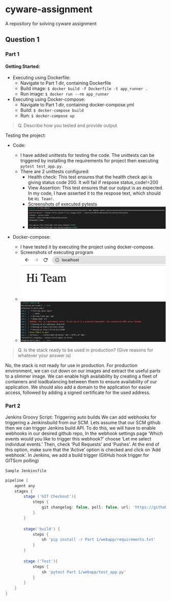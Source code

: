 # cyware-assignment
A repository for solving cyware assignment

## Question 1 
### Part 1
#### Getting Started:
- Executing using Dockerfile:
  - Navigate to Part 1 dir, containing Dockerfile
  - Build image: `$ docker build -f Dockerfile -t app_runner .`
  - Run image: `$ docker run --rm app_runner`
- Executing using Docker-compose:
  -  Navigate to Part 1 dir, containing docker-compose.yml
  - Build: `$ docker-compose build`
  - Run: `$ docker-compose up`

> Q. Describe how you tested and provide output

Testing the project:
- Code:
  - I have added unittests for testing the code. The unittests can be triggered by installing the requirements for project then executing `pytest test_app.py`.
  - There are 2 unittests configured:
    - Health check: This test ensures that the health check api is giving status code 200. It will fail if respose status_code!=200
    - View Assertion: This test ensures that our output is as expected. In my code, I have asserted it to the respose text, which should be `Hi Team!`.
    - Screenshots of executed pytests
    - ![pytest.png](https://github.com/ayushk1804/cyware-assignment/blob/main/Part%201/images/pytest.png)

- Docker-compose:
  - I have tested it by executing the project using docker-compose.
  - Screenshots of executing program
  - ![webapp.png](https://github.com/ayushk1804/cyware-assignment/blob/main/Part%201/images/webapp.png)
  - ![docker-compose.png](https://github.com/ayushk1804/cyware-assignment/blob/main/Part%201/images/docker-compose.png)

> Q. Is the stack ready to be used in production? (Give reasons for whatever your answer is)

No, the stack is not ready for use in production.
For production environment, we can cut down on our images and extract the useful parts to a slimmer image.
We can enable high availability by creating a fleet of containers and loadbalancing between them to ensure availability of our application.
We should also add a domain to the application for easier access, followed by adding a signed certificate for the used address.

### Part 2
Jenkins Groovy Script:
Triggering auto builds
We can add webhooks for triggering a Jenkinsbuild from our SCM. Lets assume that our SCM github then we can trigger Jenkins build API.
To do this, we will have to enable webhooks in our desired github repo, In the webhook settings page ‘Which events would you like to trigger this webhook?’ choose ‘Let me select individual events.’ Then, check ‘Pull Requests’ and ‘Pushes’. At the end of this option, make sure that the ‘Active’ option is checked and click on ‘Add webhook’.
In Jenkins, we add a build trigger (GitHub hook trigger for GITScm polling)

`Sample Jenkinsfile`
```groovy
pipeline {
    agent any
    stages {
        stage ('GIT Checkout'){
            steps {
                git changelog: false, poll: false, url: 'https://github.com/ayushk1804/cyware-assignment.git'
            }
        }
        
        stage('build') {
            steps {
                sh 'pip install -r Part 1/webapp/requirements.txt'
            }
        }
        
        stage ('Test'){
            steps {
                sh 'pytest Part 1/webapp/test_app.py'
            }
        }
    }
}
```